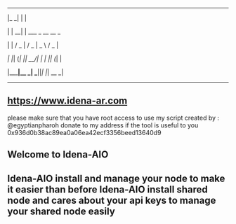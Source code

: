   _____     _
  
 |_   _|   | |
 
   | |   __| |  ___  _ __    __ _
   
   | |  / _  | / _ \|  _ \  / _  |
   
  _| |_| (_| ||  __/| | | || (_| |
  
 |_____|\__ _| \___||_| |_| \__ _|
 

-------------------------------------
https://www.idena-ar.com
-------------------------------------
please make sure that you have root access to use my script
created by : @egyptianpharoh
donate to my address if the tool is useful to you
0x936d0b38ac89ea0a06ea42ecf3356beed13640d9
## Welcome to Idena-AIO ##
Idena-AIO install and manage your node to make it easier than before
Idena-AIO install shared node and cares about your api keys to manage your shared node easily
----------------------------------------------------------------------------------------------
